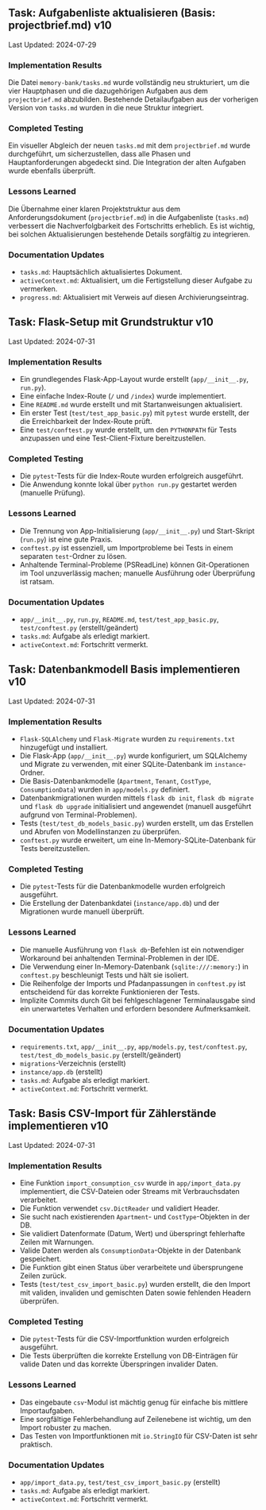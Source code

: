 ## Task: Aufgabenliste aktualisieren (Basis: projectbrief.md) v10
Last Updated: 2024-07-29

### Implementation Results
Die Datei `memory-bank/tasks.md` wurde vollständig neu strukturiert, um die vier Hauptphasen und die dazugehörigen Aufgaben aus dem `projectbrief.md` abzubilden. Bestehende Detailaufgaben aus der vorherigen Version von `tasks.md` wurden in die neue Struktur integriert.

### Completed Testing
Ein visueller Abgleich der neuen `tasks.md` mit dem `projectbrief.md` wurde durchgeführt, um sicherzustellen, dass alle Phasen und Hauptanforderungen abgedeckt sind. Die Integration der alten Aufgaben wurde ebenfalls überprüft.

### Lessons Learned
Die Übernahme einer klaren Projektstruktur aus dem Anforderungsdokument (`projectbrief.md`) in die Aufgabenliste (`tasks.md`) verbessert die Nachverfolgbarkeit des Fortschritts erheblich. Es ist wichtig, bei solchen Aktualisierungen bestehende Details sorgfältig zu integrieren.

### Documentation Updates
- `tasks.md`: Hauptsächlich aktualisiertes Dokument.
- `activeContext.md`: Aktualisiert, um die Fertigstellung dieser Aufgabe zu vermerken.
- `progress.md`: Aktualisiert mit Verweis auf diesen Archivierungseintrag.

## Task: Flask-Setup mit Grundstruktur v10
Last Updated: 2024-07-31

### Implementation Results
- Ein grundlegendes Flask-App-Layout wurde erstellt (`app/__init__.py`, `run.py`).
- Eine einfache Index-Route (`/` und `/index`) wurde implementiert.
- Eine `README.md` wurde erstellt und mit Startanweisungen aktualisiert.
- Ein erster Test (`test/test_app_basic.py`) mit `pytest` wurde erstellt, der die Erreichbarkeit der Index-Route prüft.
- Eine `test/conftest.py` wurde erstellt, um den `PYTHONPATH` für Tests anzupassen und eine Test-Client-Fixture bereitzustellen.

### Completed Testing
- Die `pytest`-Tests für die Index-Route wurden erfolgreich ausgeführt.
- Die Anwendung konnte lokal über `python run.py` gestartet werden (manuelle Prüfung).

### Lessons Learned
- Die Trennung von App-Initialisierung (`app/__init__.py`) und Start-Skript (`run.py`) ist eine gute Praxis.
- `conftest.py` ist essenziell, um Importprobleme bei Tests in einem separaten `test`-Ordner zu lösen.
- Anhaltende Terminal-Probleme (PSReadLine) können Git-Operationen im Tool unzuverlässig machen; manuelle Ausführung oder Überprüfung ist ratsam.

### Documentation Updates
- `app/__init__.py`, `run.py`, `README.md`, `test/test_app_basic.py`, `test/conftest.py` (erstellt/geändert)
- `tasks.md`: Aufgabe als erledigt markiert.
- `activeContext.md`: Fortschritt vermerkt.

## Task: Datenbankmodell Basis implementieren v10
Last Updated: 2024-07-31

### Implementation Results
- `Flask-SQLAlchemy` und `Flask-Migrate` wurden zu `requirements.txt` hinzugefügt und installiert.
- Die Flask-App (`app/__init__.py`) wurde konfiguriert, um SQLAlchemy und Migrate zu verwenden, mit einer SQLite-Datenbank im `instance`-Ordner.
- Die Basis-Datenbankmodelle (`Apartment`, `Tenant`, `CostType`, `ConsumptionData`) wurden in `app/models.py` definiert.
- Datenbankmigrationen wurden mittels `flask db init`, `flask db migrate` und `flask db upgrade` initialisiert und angewendet (manuell ausgeführt aufgrund von Terminal-Problemen).
- Tests (`test/test_db_models_basic.py`) wurden erstellt, um das Erstellen und Abrufen von Modellinstanzen zu überprüfen.
- `conftest.py` wurde erweitert, um eine In-Memory-SQLite-Datenbank für Tests bereitzustellen.

### Completed Testing
- Die `pytest`-Tests für die Datenbankmodelle wurden erfolgreich ausgeführt.
- Die Erstellung der Datenbankdatei (`instance/app.db`) und der Migrationen wurde manuell überprüft.

### Lessons Learned
- Die manuelle Ausführung von `flask db`-Befehlen ist ein notwendiger Workaround bei anhaltenden Terminal-Problemen in der IDE.
- Die Verwendung einer In-Memory-Datenbank (`sqlite:///:memory:`) in `conftest.py` beschleunigt Tests und hält sie isoliert.
- Die Reihenfolge der Imports und Pfadanpassungen in `conftest.py` ist entscheidend für das korrekte Funktionieren der Tests.
- Implizite Commits durch Git bei fehlgeschlagener Terminalausgabe sind ein unerwartetes Verhalten und erfordern besondere Aufmerksamkeit.

### Documentation Updates
- `requirements.txt`, `app/__init__.py`, `app/models.py`, `test/conftest.py`, `test/test_db_models_basic.py` (erstellt/geändert)
- `migrations`-Verzeichnis (erstellt)
- `instance/app.db` (erstellt)
- `tasks.md`: Aufgabe als erledigt markiert.
- `activeContext.md`: Fortschritt vermerkt.

## Task: Basis CSV-Import für Zählerstände implementieren v10
Last Updated: 2024-07-31

### Implementation Results
- Eine Funktion `import_consumption_csv` wurde in `app/import_data.py` implementiert, die CSV-Dateien oder Streams mit Verbrauchsdaten verarbeitet.
- Die Funktion verwendet `csv.DictReader` und validiert Header.
- Sie sucht nach existierenden `Apartment`- und `CostType`-Objekten in der DB.
- Sie validiert Datenformate (Datum, Wert) und überspringt fehlerhafte Zeilen mit Warnungen.
- Valide Daten werden als `ConsumptionData`-Objekte in der Datenbank gespeichert.
- Die Funktion gibt einen Status über verarbeitete und übersprungene Zeilen zurück.
- Tests (`test/test_csv_import_basic.py`) wurden erstellt, die den Import mit validen, invaliden und gemischten Daten sowie fehlenden Headern überprüfen.

### Completed Testing
- Die `pytest`-Tests für die CSV-Importfunktion wurden erfolgreich ausgeführt.
- Die Tests überprüften die korrekte Erstellung von DB-Einträgen für valide Daten und das korrekte Überspringen invalider Daten.

### Lessons Learned
- Das eingebaute `csv`-Modul ist mächtig genug für einfache bis mittlere Importaufgaben.
- Eine sorgfältige Fehlerbehandlung auf Zeilenebene ist wichtig, um den Import robuster zu machen.
- Das Testen von Importfunktionen mit `io.StringIO` für CSV-Daten ist sehr praktisch.

### Documentation Updates
- `app/import_data.py`, `test/test_csv_import_basic.py` (erstellt)
- `tasks.md`: Aufgabe als erledigt markiert.
- `activeContext.md`: Fortschritt vermerkt. 
